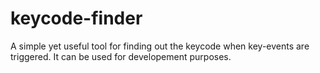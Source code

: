 # keycode-finder
A simple yet useful tool for finding out the keycode when key-events are triggered. It can be used for developement purposes.
